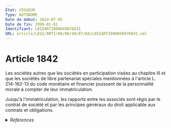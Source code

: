 ```yaml
---
État: VIGUEUR
Type: AUTONOME
Date de début: 2024-07-05
Date de fin: 2999-01-01
Identifiant: LEGIARTI000049876831
URL: article/LEGI/ARTI/00/00/49/87/68/LEGIARTI000049876831.xml
---
```


<h1>Article 1842</h1>

Les sociétés autres que les sociétés en participation visées au chapitre III et
que les sociétés de libre partenariat spéciales mentionnées à l'article L.
214-162-13 du code monétaire et financier jouissent de la personnalité morale à
compter de leur immatriculation.<br />

Jusqu'à l'immatriculation, les rapports entre les associés sont régis par le
contrat de société et par les principes généraux du droit applicable aux
contrats et obligations.


<details>
  <summary><em>Références</em></summary>

  <h2>Références faites par l'article</h2>
  
  <ul>
    <li>
      1966-11-29 CITATION cible <a href="https://legal.tricoteuses.fr//redirection/LEGIARTI000006290463?vers=git&vers=legifrance">Loi n° 66-879 du 29 novembre 1966 relative aux sociétés civiles professionnelles - article 1 AUTONOME ABROGE, en vigueur du 1991-01-05 au 2024-09-01</a>
    </li>
    <li>
      1967-03-23 CITATION cible <a href="https://legal.tricoteuses.fr//redirection/LEGIARTI000006539213?vers=git&vers=legifrance">Décret n°67-237 du 23 mars 1967 relatif au registre du commerce et des sociétés - article 2 AUTONOME ABROGE, en vigueur du 1978-07-07 au 1984-05-31</a>
    </li>
    <li>
      1978-01-04 CITATION cible <a href="https://legal.tricoteuses.fr//redirection/LEGIARTI000006288415?vers=git&vers=legifrance">Loi n° 78-9 du 4 janvier 1978 modifiant le titre IX du livre III du code civil - article 4 AUTONOME ABROGE, en vigueur du 1978-07-01 au 2002-11-01</a>
    </li>
    <li>
      1984-05-30 CITATION cible <a href="https://legal.tricoteuses.fr//redirection/LEGIARTI000006541118?vers=git&vers=legifrance">Décret n°84-406 du 30 mai 1984 relatif au registre du commerce et des sociétés - article 1 AUTONOME ABROGE, en vigueur du 1984-05-31 au 2000-09-21</a>
    </li>
    <li>
      1992-07-20 CITATION cible <a href="https://legal.tricoteuses.fr//redirection/LEGIARTI000006919237?vers=git&vers=legifrance">Décret n°92-680 du 20 juillet 1992 pris pour l'application à la profession d'avocat de la loi n° 66-879 du 29 novembre 1966 relative aux sociétés civiles professionnelles - article 12 AUTONOME ABROGE, en vigueur du 1992-07-22 au 2024-09-01</a>
    </li>
    <li>
      2024-07-03 CITATION cible <a href="https://legal.tricoteuses.fr//redirection/LEGIARTI000049872148?vers=git&vers=legifrance">Ordonnance n° 2024-662 du 3 juillet 2024 portant modernisation du régime des fonds d'investissement alternatifs - article 4 ENTIEREMENT_MODIF</a>
    </li>
    <li>
      2024-07-03 MODIFIE cible <a href="https://legal.tricoteuses.fr//redirection/LEGIARTI000049872148?vers=git&vers=legifrance">Ordonnance n° 2024-662 du 3 juillet 2024 portant modernisation du régime des fonds d'investissement alternatifs - article 4 ENTIEREMENT_MODIF</a>
    </li>
    <li>
      2999-01-01 CITATION cible <a href="https://legal.tricoteuses.fr//redirection/LEGIARTI000049876790?vers=git&vers=legifrance">Code de commerce - article L123-1 AUTONOME VIGUEUR, en vigueur depuis le 2024-07-05</a>
    </li>
    <li>
      2999-01-01 CITATION cible <a href="https://legal.tricoteuses.fr//redirection/LEGIARTI000050367092?vers=git&vers=legifrance">Code monétaire et financier - article L214-154 AUTONOME VIGUEUR, en vigueur depuis le 2024-12-30</a>
    </li>
    <li>
      2999-01-01 CITATION source <a href="https://legal.tricoteuses.fr//redirection/LEGIARTI000049872480?vers=git&vers=legifrance">Code monétaire et financier - article L214-162-13 AUTONOME VIGUEUR, en vigueur depuis le 2024-07-05</a>
    </li>
  </ul>
</details>
